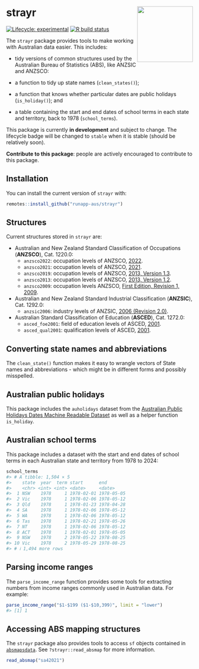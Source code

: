 
<!-- README.md is generated from README.Rmd. Please edit that file -->

# strayr <img src="man/figures/logo.png" align="right" style="height:150px"/>

<!-- badges: start -->

[![Lifecycle:
experimental](https://img.shields.io/badge/lifecycle-experimental-orange.svg)](https://www.tidyverse.org/lifecycle/#experimental)
[![R build
status](https://github.com/runapp-aus/strayr/workflows/R-CMD-check/badge.svg)](https://github.com/runapp-aus/strayr/actions)

<!-- badges: end -->

The `strayr` package provides tools to make working with Australian data
easier. This includes:

- tidy versions of common structures used by the Australian Bureau of
  Statistics (ABS), like ANZSIC and ANZSCO:

- a function to tidy up state names (`clean_states()`);

- a function that knows whether particular dates are public holidays
  (`is_holiday()`); and

- a table containing the start and end dates of school terms in each
  state and territory, back to 1978 (`school_terms`).

This package is currently **in development** and subject to change. The
lifecycle badge will be changed to `stable` when it is stable (should be
relatively soon).

**Contribute to this package**: people are actively encouraged to
contribute to this package.

## Installation

You can install the current version of `strayr` with:

``` r
remotes::install_github("runapp-aus/strayr")
```

## Structures

Current structures stored in `strayr` are:

- Australian and New Zealand Standard Classification of Occupations
  (**ANZSCO**), Cat. 1220.0:
  - `anzsco2022`: occupation levels of ANZSCO,
    [2022](https://www.abs.gov.au/statistics/classifications/anzsco-australian-and-new-zealand-standard-classification-occupations/2022).
  - `anzsco2021`: occupation levels of ANZSCO,
    [2021](https://www.abs.gov.au/statistics/classifications/anzsco-australian-and-new-zealand-standard-classification-occupations/2021).
  - `anzsco2019`: occupation levels of ANZSCO, [2013, Version
    1.3](https://www.abs.gov.au/AUSSTATS/abs@.nsf/allprimarymainfeatures/FCC055588D3EBA19CA2584A8000E7889?opendocument).
  - `anzsco2013`: occupation levels of ANZSCO, [2013, Version
    1.2](https://www.abs.gov.au/AUSSTATS/abs@.nsf/allprimarymainfeatures/4AF138F6DB4FFD4BCA2571E200096BAD?opendocument).
  - `anzsco2009`: occupation levels ANZSCO, [First Edition, Revision 1,
    2009](https://www.abs.gov.au/AUSSTATS/abs@.nsf/DetailsPage/1220.0First%20Edition,%20Revision%201?OpenDocument).
- Australian and New Zealand Standard Industrial Classification
  (**ANZSIC**), Cat. 1292.0:
  - `anzsic2006`: industry levels of ANZSIC, [2006 (Revision
    2.0)](https://www.abs.gov.au/statistics/classifications/australian-and-new-zealand-standard-industrial-classification-anzsic/2006-revision-2-0).
- Australian Standard Classification of Education (**ASCED**), Cat.
  1272.0:
  - `asced_foe2001`: field of education levels of ASCED,
    [2001](https://www.abs.gov.au/ausstats/abs@.nsf/mf/1272.0).
  - `asced_qual2001`: qualification levels of ASCED,
    [2001](https://www.abs.gov.au/ausstats/abs@.nsf/mf/1272.0).

## Converting state names and abbreviations

The `clean_state()` function makes it easy to wrangle vectors of State
names and abbreviations - which might be in different forms and possibly
misspelled.

## Australian public holidays

This package includes the `auholidays` dataset from the [Australian
Public Holidays Dates Machine Readable
Dataset](https://data.gov.au/data/dataset/australian-holidays-machine-readable-dataset)
as well as a helper function `is_holiday`.

## Australian school terms

This package includes a dataset with the start and end dates of school
terms in each Australian state and territory from 1978 to 2024:

``` r
school_terms
#> # A tibble: 1,504 × 5
#>    state  year  term start      end       
#>    <chr> <int> <int> <date>     <date>    
#>  1 NSW    1978     1 1978-02-01 1978-05-05
#>  2 Vic    1978     1 1978-02-06 1978-05-12
#>  3 Qld    1978     1 1978-01-23 1978-04-28
#>  4 SA     1978     1 1978-02-06 1978-05-12
#>  5 WA     1978     1 1978-02-06 1978-05-12
#>  6 Tas    1978     1 1978-02-21 1978-05-26
#>  7 NT     1978     1 1978-02-06 1978-05-12
#>  8 ACT    1978     1 1978-02-01 1978-05-05
#>  9 NSW    1978     2 1978-05-22 1978-08-25
#> 10 Vic    1978     2 1978-05-29 1978-08-25
#> # ℹ 1,494 more rows
```

## Parsing income ranges

The `parse_income_range` function provides some tools for extracting
numbers from income ranges commonly used in Australian data. For
example:

``` r
parse_income_range("$1-$199 ($1-$10,399)", limit = "lower")
#> [1] 1
```

## Accessing ABS mapping structures

The `strayr` package also provides tools to access `sf` objects
contained in [`absmapsdata`](https://github.com/wfmackey/absmapsdata).
See `?strayr::read_absmap` for more information.

``` r
read_absmap("sa42021")
```
